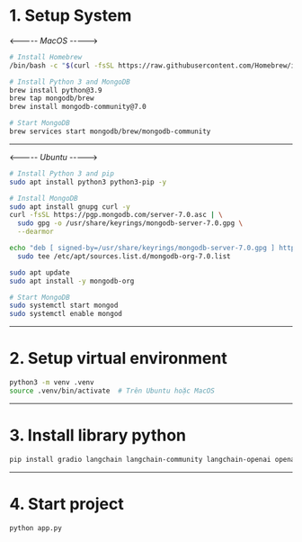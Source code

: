 # 1. Setup System

<----- _MacOS_ ----->
```bash
# Install Homebrew
/bin/bash -c "$(curl -fsSL https://raw.githubusercontent.com/Homebrew/install/HEAD/install.sh)"

# Install Python 3 and MongoDB
brew install python@3.9
brew tap mongodb/brew
brew install mongodb-community@7.0

# Start MongoDB
brew services start mongodb/brew/mongodb-community
```

---

<----- _Ubuntu_ ----->
```bash
# Install Python 3 and pip
sudo apt install python3 python3-pip -y

# Install MongoDB
sudo apt install gnupg curl -y
curl -fsSL https://pgp.mongodb.com/server-7.0.asc | \
  sudo gpg -o /usr/share/keyrings/mongodb-server-7.0.gpg \
  --dearmor

echo "deb [ signed-by=/usr/share/keyrings/mongodb-server-7.0.gpg ] https://repo.mongodb.org/apt/ubuntu jammy/mongodb-org/7.0 multiverse" | \
  sudo tee /etc/apt/sources.list.d/mongodb-org-7.0.list

sudo apt update
sudo apt install -y mongodb-org

# Start MongoDB
sudo systemctl start mongod
sudo systemctl enable mongod
```

---

# 2. Setup virtual environment
```bash
python3 -m venv .venv
source .venv/bin/activate  # Trên Ubuntu hoặc MacOS
```

---

# 3. Install library python
```bash
pip install gradio langchain langchain-community langchain-openai openai pymongo python-dotenv
```

---

# 4. Start project
```bash
python app.py
```
